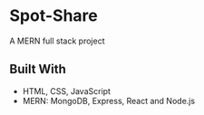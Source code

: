 # Spot-Share
A MERN full stack project

## Built With
- HTML, CSS, JavaScript
- MERN: MongoDB, Express, React and Node.js